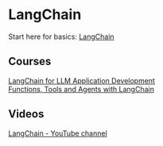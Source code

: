 # LangChain
Start here for basics:
[LangChain](https://www.langchain.com/)
## Courses
[LangChain for LLM Application Development](https://learn.deeplearning.ai/courses/langchain/lesson/1/introduction)  
[Functions, Tools and Agents with LangChain](https://www.coursera.org/projects/functions-tools-and-agents-with-langchain-project)  
## Videos
[LangChain - YouTube channel](https://www.youtube.com/@LangChain)